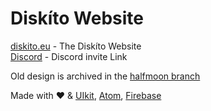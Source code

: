 # Diskíto Website  
  
[diskito.eu](https://diskito.eu) - The Diskíto Website  
[Discord](https://discord.com/invite/sXDbtp4) - Discord invite Link  
  
Old design is archived in the [halfmoon branch](https://github.com/CNDRD/Diskito-Website/tree/halfmoon)  
  
Made with ♥ & [UIkit](https://getuikit.com/), [Atom](https://atom.io/), [Firebase](https://firebase.google.com/)  
